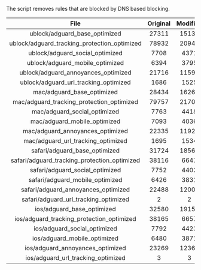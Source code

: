 The script removes rules that are blocked by DNS based blocking.


| File | Original | Modified |
|:----:|:-----:|:-----:|
| ublock/adguard_base_optimized | 27311 | 15137 |
| ublock/adguard_tracking_protection_optimized | 78932 | 20946 |
| ublock/adguard_social_optimized | 7708 | 4371 |
| ublock/adguard_mobile_optimized | 6394 | 3795 |
| ublock/adguard_annoyances_optimized | 21716 | 11597 |
| ublock/adguard_url_tracking_optimized | 1686 | 1525 |
| mac/adguard_base_optimized | 28434 | 16263 |
| mac/adguard_tracking_protection_optimized | 79757 | 21702 |
| mac/adguard_social_optimized | 7763 | 4418 |
| mac/adguard_mobile_optimized | 7093 | 4036 |
| mac/adguard_annoyances_optimized | 22335 | 11921 |
| mac/adguard_url_tracking_optimized | 1695 | 1534 |
| safari/adguard_base_optimized | 31724 | 18565 |
| safari/adguard_tracking_protection_optimized | 38116 | 6647 |
| safari/adguard_social_optimized | 7752 | 4402 |
| safari/adguard_mobile_optimized | 6426 | 3831 |
| safari/adguard_annoyances_optimized | 22488 | 12000 |
| safari/adguard_url_tracking_optimized | 2 | 2 |
| ios/adguard_base_optimized | 32580 | 19154 |
| ios/adguard_tracking_protection_optimized | 38165 | 6657 |
| ios/adguard_social_optimized | 7792 | 4423 |
| ios/adguard_mobile_optimized | 6480 | 3871 |
| ios/adguard_annoyances_optimized | 23269 | 12367 |
| ios/adguard_url_tracking_optimized | 3 | 3 |